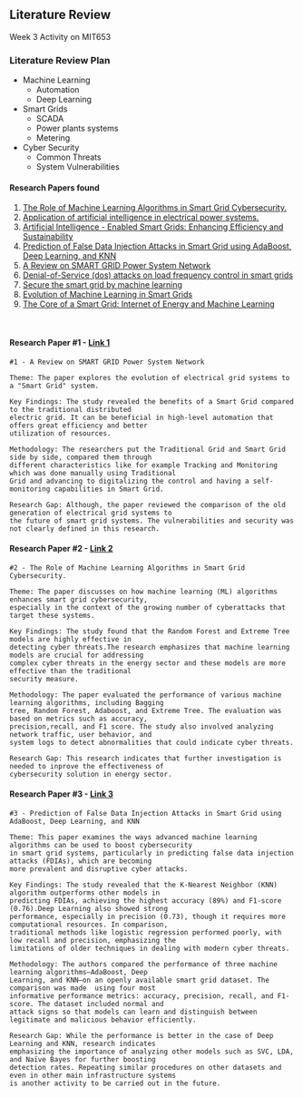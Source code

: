 ## Literature Review

  Week 3 Activity on MIT653

### Literature Review Plan
  - Machine Learning
      - Automation
      - Deep Learning
  - Smart Grids
      - SCADA
      - Power plants systems
      - Metering
  - Cyber Security
      - Common Threats
      - System Vulnerabilities

  #### Research Papers found
  1. [The Role of Machine Learning Algorithms in Smart Grid Cybersecurity.](https://ieeexplore.ieee.org/document/10561386)
  2. [Application of artificial intelligence in electrical power systems.](https://ieeexplore.ieee.org/document/9089447)
  3. [Artificial Intelligence - Enabled Smart Grids: Enhancing Efficiency and Sustainability](https://ieeexplore.ieee.org/document/10395590)
  4. [Prediction of False Data Injection Attacks in Smart Grid using AdaBoost, Deep Learning, and KNN](https://ieeexplore.ieee.org/document/10849233)
  5. [A Review on SMART GRID Power System Network](https://ieeexplore.ieee.org/document/9337067)
  6. [Denial-of-Service (dos) attacks on load frequency control in smart grids](https://ieeexplore.ieee.org/document/6497846)
  7. [Secure the smart grid by machine learning](https://ieeexplore.ieee.org/document/10128269)
  8. [Evolution of Machine Learning in Smart Grids](https://ieeexplore.ieee.org/document/9182023)
  9. [The Core of a Smart Grid: Internet of Energy and Machine Learning](https://ieeexplore.ieee.org/document/9987139)

<br>

#### Research Paper #1 - [Link 1](https://ieeexplore.ieee.org/document/9337067)
    #1 - A Review on SMART GRID Power System Network
    
    Theme: The paper explores the evolution of electrical grid systems to a "Smart Grid" system.

    Key Findings: The study revealed the benefits of a Smart Grid compared to the traditional distributed 
    electric grid. It can be beneficial in high-level automation that offers great efficiency and better 
    utilization of resources.

    Methodology: The researchers put the Traditional Grid and Smart Grid side by side, compared them through 
    different characteristics like for example Tracking and Monitoring which was done manually using Traditional 
    Grid and advancing to digitalizing the control and having a self-monitoring capabilities in Smart Grid. 

    Research Gap: Although, the paper reviewed the comparison of the old generation of electrical grid systems to 
    the future of smart grid systems. The vulnerabilities and security was not clearly defined in this research.

#### Research Paper #2 - [Link 2](https://ieeexplore.ieee.org/document/10561386)
    #2 - The Role of Machine Learning Algorithms in Smart Grid Cybersecurity.
    
    Theme: The paper discusses on how machine learning (ML) algorithms enhances smart grid cybersecurity, 
    especially in the context of the growing number of cyberattacks that target these systems.
    
    Key Findings: The study found that the Random Forest and Extreme Tree models are highly effective in 
    detecting cyber threats.The research emphasizes that machine learning models are crucial for addressing
    complex cyber threats in the energy sector and these models are more effective than the traditional 
    security measure.
    
    Methodology: The paper evaluated the performance of various machine learning algorithms, including Bagging 
    tree, Random Forest, Adaboost, and Extreme Tree. The evaluation was based on metrics such as accuracy, 
    precision,recall, and F1 score. The study also involved analyzing network traffic, user behavior, and 
    system logs to detect abnormalities that could indicate cyber threats.
    
    Research Gap: This research indicates that further investigation is needed to inprove the effectiveness of 
    cybersecurity solution in energy sector.

    
#### Research Paper #3 - [Link 3](https://ieeexplore.ieee.org/document/10849233)
    #3 - Prediction of False Data Injection Attacks in Smart Grid using AdaBoost, Deep Learning, and KNN
    
    Theme: This paper examines the ways advanced machine learning algorithms can be used to boost cybersecurity
    in smart grid systems, particularly in predicting false data injection attacks (FDIAs), which are becoming
    more prevalent and disruptive cyber attacks.
    
    Key Findings: The study revealed that the K-Nearest Neighbor (KNN) algorithm outperforms other models in 
    predicting FDIAs, achieving the highest accuracy (89%) and F1-score (0.76).Deep Learning also showed strong 
    performance, especially in precision (0.73), though it requires more computational resources. In comparison,
    traditional methods like logistic regression performed poorly, with low recall and precision, emphasizing the
    limitations of older techniques in dealing with modern cyber threats.
    
    Methodology: The authors compared the performance of three machine learning algorithms—AdaBoost, Deep 
    Learning, and KNN—on an openly available smart grid dataset. The comparison was made  using four most 
    informative performance metrics: accuracy, precision, recall, and F1-score. The dataset included normal and 
    attack signs so that models can learn and distinguish between legitimate and malicious behavior efficiently.
    
    Research Gap: While the performance is better in the case of Deep Learning and KNN, research indicates
    emphasizing the importance of analyzing other models such as SVC, LDA, and Naïve Bayes for further boosting 
    detection rates. Repeating similar procedures on other datasets and even in other main infrastructure systems
    is another activity to be carried out in the future.
    
    
  


